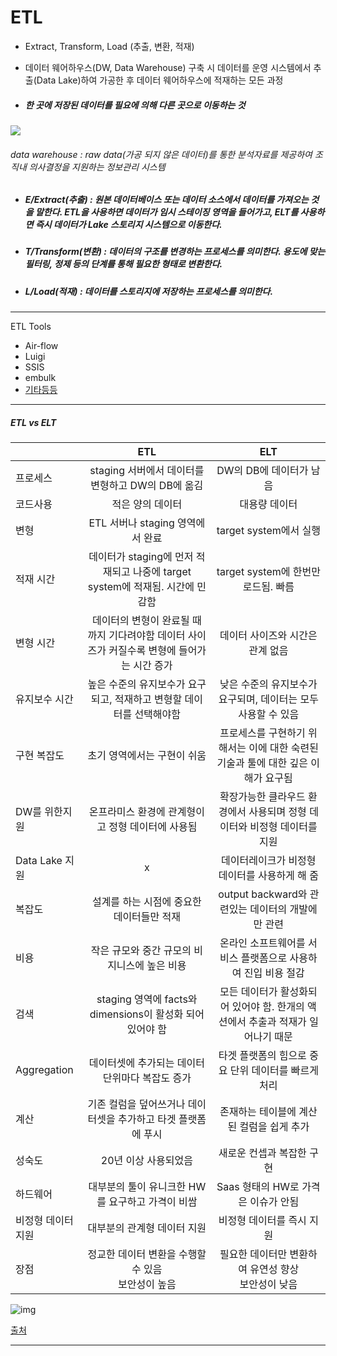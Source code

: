 # ETL

- Extract, Transform, Load (추출, 변환, 적재)

- 데이터 웨어하우스(DW, Data Warehouse) 구축 시 데이터를 운영 시스템에서 추출(Data Lake)하여 가공한 후 데이터 웨어하우스에 적재하는 모든 과정

- ##### 한 곳에 저장된 데이터를 필요에 의해 다른 곳으로 이동하는 것

<img src="https://user-images.githubusercontent.com/24339310/121107024-23442f80-c842-11eb-9970-e182624e18d6.PNG">

###### data warehouse : raw data(가공 되지 않은 데이터)를 통한 분석자료를 제공하여 조직내 의사결정을 지원하는 정보관리 시스템

- ##### E/Extract(추출) : 원본 데이터베이스 또는 데이터 소스에서 데이터를 가져오는 것을 말한다. ETL을 사용하면 데이터가 임시 스테이징 영역을 들어가고, ELT를 사용하면 즉시 데이터가 Lake 스토리지 시스템으로 이동한다.

- ##### T/Transform(변환) : 데이터의 구조를 변경하는 프로세스를 의미한다. 용도에 맞는 필터링, 정제 등의 단계를 통해 필요한 형태로 변환한다.

- ##### L/Load(적재) : 데이터를 스토리지에 저장하는 프로세스를 의미한다.

<hr>

ETL Tools

- Air-flow
- Luigi
- SSIS
- embulk
- [기타등등](https://ichi.pro/ko/etlilan-mueos-imyeo-etleul-sayonghaneun-iyu-83573115998652)

<hr>

##### ETL vs ELT

|                    |                             ETL                              |                             ELT                              |
| :----------------- | :----------------------------------------------------------: | :----------------------------------------------------------: |
| 프로세스           |      staging 서버에서 데이터를 변형하고 DW의 DB에 옮김       |                   DW의 DB에 데이터가 남음                    |
| 코드사용           |                       적은 양의 데이터                       |                        대용량 데이터                         |
| 변형               |               ETL 서버나 staging 영역에서 완료               |                    target system에서 실행                    |
| 적재 시간          | 데이터가 staging에 먼저 적재되고 나중에 target system에 적재됨. 시간에 민감함 |             target system에 한번만 로드됨. 빠름              |
| 변형 시간          | 데이터의 변형이 완료될 때 까지 기다려야함 데이터 사이즈가 커질수록 변형에 들어가는 시간 증가 |               데이터 사이즈와 시간은 관계 없음               |
| 유지보수 시간      | 높은 수준의 유지보수가 요구되고, 적재하고 변형할 데이터를 선택해야함 | 낮은 수준의 유지보수가 요구되며, 데이터는 모두 사용할 수 있음 |
| 구현 복잡도        |                 초기 영역에서는 구현이 쉬움                  | 프로세스를 구현하기 위해서는 이에 대한 숙련된 기술과 툴에 대한 깊은 이해가 요구됨 |
| DW를 위한지원      |      온프라미스 환경에 관계형이고 정형 데이터에 사용됨       | 확장가능한 클라우드 환경에서 사용되며 정형 데이터와 비정형 데이터를 지원 |
| Data Lake 지원     |                              x                               |        데이터레이크가 비정형 데이터를 사용하게 해 줌         |
| 복잡도             |          설계를 하는 시점에 중요한 데이터들만 적재           |      output backward와 관련있는 데이터의 개발에만 관련       |
| 비용               |         작은 규모와 중간 규모의 비지니스에 높은 비용         | 온라인 소프트웨어를 서비스 플랫폼으로 사용하여 진입 비용 절감 |
| 검색               |  staging 영역에 facts와 dimensions이 활성화 되어 있어야 함   | 모든 데이터가 활성화되어 있어야 함. 한개의 액션에서 추출과 적재가 일어나기 때문 |
| Aggregation        |       데이터셋에 추가되는 데이터 단위마다 복잡도 증가        |     타겟 플랫폼의 힘으로 중요 단위 데이터를 빠르게 처리      |
| 계산               | 기존 컬럼을 덮어쓰거나 데이터셋을 추가하고 타겟 플랫폼에 푸시 |          존재하는 테이블에 계산된 컬럼을 쉽게 추가           |
| 성숙도             |                     20년 이상 사용되었음                     |                  새로운 컨셉과 복잡한 구현                   |
| 하드웨어           |       대부분의 툴이 유니크한 HW를 요구하고 가격이 비쌈       |             Saas 형태의 HW로 가격은 이슈가 안됨              |
| 비정형 데이터 지원 |                 대부분의 관계형 데이터 지원                  |                  비정형 데이터를 즉시 지원                   |
| 장점               |    정교한 데이터 변환을 수행할 수 있음<br/>보안성이 높음     |   필요한 데이터만 변환하여 유연성 향상<br />보안성이 낮음    |

![img](https://blog.kakaocdn.net/dn/b90h8K/btq3yw9ta7Y/qrqLMzHKQn3qWbaRSnC6lK/img.webp)

[출처](https://www.xplenty.com/blog/etl-vs-elt/)




<hr>
